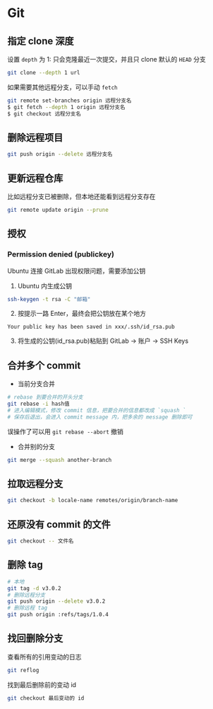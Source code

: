 # Git

## 指定 clone 深度

设置 `depth` 为 1: 只会克隆最近一次提交，并且只 clone 默认的 `HEAD` 分支

```bash
git clone --depth 1 url
```

如果需要其他远程分支，可以手动 `fetch`

```bash
git remote set-branches origin 远程分支名
$ git fetch --depth 1 origin 远程分支名
$ git checkout 远程分支名
```

## 删除远程项目

```bash
git push origin --delete 远程分支名
```

## 更新远程仓库

比如远程分支已被删除，但本地还能看到远程分支存在

```bash
git remote update origin --prune
```

## 授权

### Permission denied (publickey)

Ubuntu 连接 GitLab 出现权限问题，需要添加公钥

1. Ubuntu 内生成公钥

```bash
ssh-keygen -t rsa -C "邮箱"
```

2. 按提示一路 Enter，最终会把公钥放在某个地方

```
Your public key has been saved in xxx/.ssh/id_rsa.pub
```

3. 将生成的公钥(id_rsa.pub)粘贴到 GitLab → 账户 → SSH Keys

## 合并多个 commit

- 当前分支合并

```bash
# rebase 到要合并的开头分支
git rebase -i hash值
# 进入编辑模式，修改 commit 信息，把要合并的信息都改成 `squash `
# 保存后退出，会进入 commit message 内，把多余的 message 删除即可
```

误操作了可以用 `git rebase --abort` 撤销

- 合并别的分支

```bash
git merge --squash another-branch
```

## 拉取远程分支

```bash
git checkout -b locale-name remotes/origin/branch-name
```

## 还原没有 commit 的文件

```bash
git checkout -- 文件名
```

## 删除 tag

```bash
# 本地
git tag -d v3.0.2
# 删除远程分支
git push origin --delete v3.0.2
# 删除远程 tag
git push origin :refs/tags/1.0.4
```

## 找回删除分支

查看所有的引用变动的日志

```bash
git reflog
```

找到最后删除前的变动 id

```bash
git checkout 最后变动的 id
```
